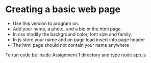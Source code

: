 # Creating a basic web page
- Use this version to program on.
- Add your name, a photo, and a bio in the html page.
- In css modify the background color, font size and family.
- In js store your name and on page load insert into page header
- The html page should not contain your name anywhere

To run code be inside Assignment 1 directory and type node app.js